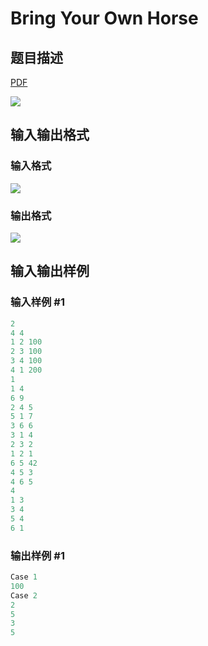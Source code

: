 # Bring Your Own Horse

## 题目描述

[problemUrl]: https://uva.onlinejudge.org/index.php?option=com_onlinejudge&Itemid=8&category=243&page=show_problem&problem=3328

[PDF](https://uva.onlinejudge.org/external/121/p12176.pdf)

![](https://cdn.luogu.com.cn/upload/vjudge_pic/UVA12176/413a3d754f313ae7a11a901fe025b8942ee1a5dd.png)

## 输入输出格式

### 输入格式

![](https://cdn.luogu.com.cn/upload/vjudge_pic/UVA12176/b3b62b6c004f37a4a8c8753553488b3c19b954bc.png)

### 输出格式

![](https://cdn.luogu.com.cn/upload/vjudge_pic/UVA12176/236340fdf1812d7a3f2ef85dd69768d802af5df3.png)

## 输入输出样例

### 输入样例 #1

```cpp
2
4 4
1 2 100
2 3 100
3 4 100
4 1 200
1
1 4
6 9
2 4 5
5 1 7
3 6 6
3 1 4
2 3 2
1 2 1
6 5 42
4 5 3
4 6 5
4
1 3
3 4
5 4
6 1
```


### 输出样例 #1

```cpp
Case 1
100
Case 2
2
5
3
5
```


